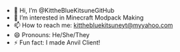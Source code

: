 - 👋 Hi, I’m @KittheBlueKitsuneGitHub
- 👀 I’m interested in Minecraft Modpack Making
- 📫 How to reach me: kitthebluekitsuneyt@myyahoo.com
- 😄 Pronouns: He/She/They
- ⚡ Fun fact: I made Anvil Client!
